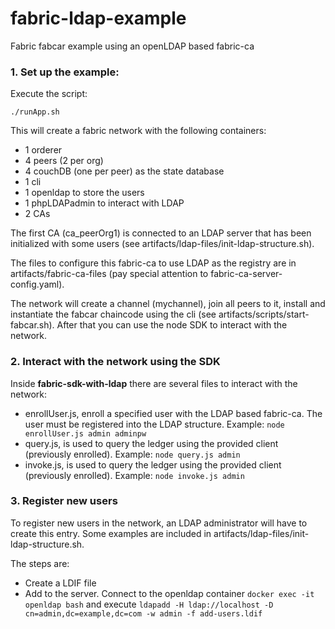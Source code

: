 # fabric-ldap-example
Fabric fabcar example using an openLDAP based fabric-ca

### 1. Set up the example:

Execute the script:
```
./runApp.sh
```
This will create a fabric network with the following containers:
+ 1 orderer
+ 4 peers (2 per org)
+ 4 couchDB (one per peer) as the state database
+ 1 cli
+ 1 openldap to store the users
+ 1 phpLDAPadmin to interact with LDAP
+ 2 CAs

The first CA (ca_peerOrg1) is connected to an LDAP server that has been initialized with some users (see artifacts/ldap-files/init-ldap-structure.sh).

The files to configure this fabric-ca to use LDAP as the registry are in artifacts/fabric-ca-files (pay special attention to fabric-ca-server-config.yaml).

The network will create a channel (mychannel), join all peers to it, install and instantiate the fabcar chaincode using the cli (see artifacts/scripts/start-fabcar.sh). After that you can use the node SDK to interact with the network.

### 2. Interact with the network using the SDK

Inside **fabric-sdk-with-ldap** there are several files to interact with the network:

+ enrollUser.js, enroll a specified user with the LDAP based fabric-ca. The user must be registered into the LDAP structure. Example: `node enrollUser.js admin adminpw`
+ query.js, is used to query the ledger using the provided client (previously enrolled). Example: `node query.js admin`
+ invoke.js, is used to query the ledger using the provided client (previously enrolled). Example: `node invoke.js admin`

### 3. Register new users

To register new users in the network, an LDAP administrator will have to create this entry. Some examples are included in artifacts/ldap-files/init-ldap-structure.sh.

The steps are:
+ Create a LDIF file
+ Add to the server. Connect to the openldap container `docker exec -it openldap bash` and execute `ldapadd -H ldap://localhost -D cn=admin,dc=example,dc=com -w admin -f add-users.ldif`
